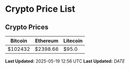 # Crypto Price List

## Crypto Prices
| Bitcoin | Ethereum | Litecoin |
| ------- | -------- | -------- |
| $102432 | $2398.66 | $95.0 |
**Last Updated:** 2025-05-19 12:56 UTC
**Last Updated:** $DATE$
